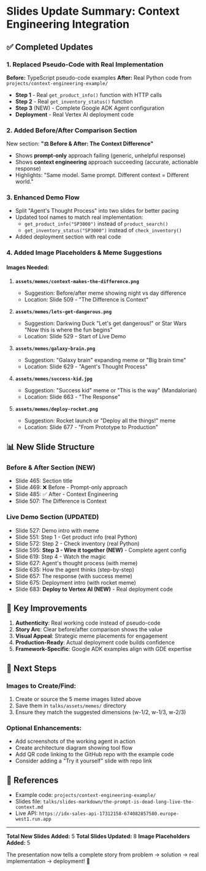 # Slides Update Summary: Context Engineering Integration

## ✅ Completed Updates

### 1. **Replaced Pseudo-Code with Real Implementation**

**Before:** TypeScript pseudo-code examples
**After:** Real Python code from `projects/context-engineering-example/`

- **Step 1** - Real `get_product_info()` function with HTTP calls
- **Step 2** - Real `get_inventory_status()` function
- **Step 3** (NEW) - Complete Google ADK Agent configuration
- **Deployment** - Real Vertex AI deployment code

### 2. **Added Before/After Comparison Section**

New section: **"⚖️ Before & After: The Context Difference"**

- Shows **prompt-only** approach failing (generic, unhelpful response)
- Shows **context engineering** approach succeeding (accurate, actionable response)
- Highlights: "Same model. Same prompt. Different context = Different world."

### 3. **Enhanced Demo Flow**

- Split "Agent's Thought Process" into two slides for better pacing
- Updated tool names to match real implementation:
  - `get_product_info("SP3000")` instead of `product_search()`
  - `get_inventory_status("SP3000")` instead of `check_inventory()`
- Added deployment section with real code

### 4. **Added Image Placeholders & Meme Suggestions**

#### Images Needed:

1. **`assets/memes/context-makes-the-difference.png`**
   - Suggestion: Before/after meme showing night vs day difference
   - Location: Slide 509 - "The Difference is Context"

2. **`assets/memes/lets-get-dangerous.png`**
   - Suggestion: Darkwing Duck "Let's get dangerous!" or Star Wars "Now this is where the fun begins"
   - Location: Slide 529 - Start of Live Demo

3. **`assets/memes/galaxy-brain.png`**
   - Suggestion: "Galaxy brain" expanding meme or "Big brain time"
   - Location: Slide 629 - "Agent's Thought Process"

4. **`assets/memes/success-kid.jpg`**
   - Suggestion: "Success kid" meme or "This is the way" (Mandalorian)
   - Location: Slide 663 - "The Response"

5. **`assets/memes/deploy-rocket.png`**
   - Suggestion: Rocket launch or "Deploy all the things!" meme
   - Location: Slide 677 - "From Prototype to Production"

## 📊 New Slide Structure

### Before & After Section (NEW)
- Slide 465: Section title
- Slide 469: ❌ Before - Prompt-only approach
- Slide 485: ✅ After - Context Engineering
- Slide 507: The Difference is Context

### Live Demo Section (UPDATED)
- Slide 527: Demo intro with meme
- Slide 551: Step 1 - Get product info (real Python)
- Slide 572: Step 2 - Check inventory (real Python)
- Slide 595: **Step 3 - Wire it together (NEW)** - Complete agent config
- Slide 619: Step 4 - Watch the magic
- Slide 627: Agent's thought process (with meme)
- Slide 635: How the agent thinks (step-by-step)
- Slide 657: The response (with success meme)
- Slide 675: Deployment intro (with rocket meme)
- Slide 683: **Deploy to Vertex AI (NEW)** - Real deployment code

## 🎯 Key Improvements

1. **Authenticity**: Real working code instead of pseudo-code
2. **Story Arc**: Clear before/after comparison shows the value
3. **Visual Appeal**: Strategic meme placements for engagement
4. **Production-Ready**: Actual deployment code builds confidence
5. **Framework-Specific**: Google ADK examples align with GDE expertise

## 📝 Next Steps

### Images to Create/Find:
1. Create or source the 5 meme images listed above
2. Save them in `talks/assets/memes/` directory
3. Ensure they match the suggested dimensions (w-1/2, w-1/3, w-2/3)

### Optional Enhancements:
- Add screenshots of the working agent in action
- Create architecture diagram showing tool flow
- Add QR code linking to the GitHub repo with the example code
- Consider adding a "Try it yourself" slide with repo link

## 🔗 References

- Example code: `projects/context-engineering-example/`
- Slides file: `talks/slides-markdown/the-prompt-is-dead-long-live-the-context.md`
- Live API: `https://idx-sales-api-17312158-674082857580.europe-west1.run.app`

---

**Total New Slides Added:** 5
**Total Slides Updated:** 8
**Image Placeholders Added:** 5

The presentation now tells a complete story from problem → solution → real implementation → deployment! 🚀
